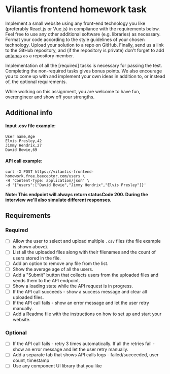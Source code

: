 # Vilantis frontend homework task

Implement a small website using any front-end technology you like (preferably React.js or Vue.js) in compliance with the requirements below. Feel free to use any other additional software (e.g. libraries) as necessary. Format your code according to the style guidelines of your chosen technology. Upload your solution to a repo on GitHub. Finally, send us a link to the GitHub repository, and (if the repository is private) don't forget to add [antanas](https://github.com/antanas) as a repository member.

Implementation of all the [required] tasks is necessary for passing the test. Completing the non-required tasks gives bonus points. We also encourage you to come up with and implement your own ideas in addition to, or instead of, the optional requirements.

While working on this assignment, you are welcome to have fun, overengineer and show off your strengths.

## Additional info

#### Input .csv file example:
```
User name,Age
Elvis Presley,42
Jimmy Hendrix,27
David Bowie,69
```

#### API call example:
```
curl -X POST https://vilantis-frontend-homework.free.beeceptor.com/users \
-H 'Content-Type: application/json' \
-d '{"users":["David Bowie","Jimmy Hendrix","Elvis Presley"]}'
```

**Note: This endpoint will always return statusCode 200. During the interview we'll also simulate different responses.**

## Requirements
### Required 
- [ ] Allow the user to select and upload multiple `.csv` files (the file example is shown above).
- [ ] List all the uploaded files along with their filenames and the count of users stored in the file.
- [ ] Add an option to remove any file from the list.
- [ ] Show the average age of all the users.
- [ ] Add a "Submit" button that collects users from the uploaded files and sends them to the API endpoint.
- [ ] Show a loading state while the API request is in progress.
- [ ] If the API call succeeds - show a success message and clear all uploaded files.
- [ ] If the API call fails - show an error message and let the user retry manually.
- [ ] Add a Readme file with the instructions on how to set up and start your website.

### Optional
- [ ] If the API call fails - retry 3 times automatically. If all the retries fail - show an error message and let the user retry manually.
- [ ] Add a separate tab that shows API calls logs - failed/succeeded, user count, timestamp
- [ ] Use any component UI library that you like
